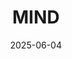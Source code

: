 ---  
layout: startup_page  
title: "MIND"  
id: "mind.io"  
permalink: "/mindmind.io06042025/"  
website: "https://mind.io/"  
funding_round: "Series A"  
funding_amount: "$30M"  
investors: "Paladin Capital Group, Crosspoint Capital Partners, Okta Ventures, YL Ventures"  
about: "MIND is an AI-native data loss prevention (DLP) platform designed to help organizations safeguard sensitive data and manage insider risk. It automates data security posture and DLP, reducing false positives and enabling proactive remediation of data risks. Founded by cybersecurity veterans, MIND aims to redefine DLP for the AI era."  
markets: "Cybersecurity, Data Loss Prevention, AI"  
hq: "Seattle, Washington, United States"  
founded_year: "2023"  
linkedin: "https://www.linkedin.com/company/mindsecurity"  
twitter: "https://x.com/MIND_Securityio"  
instagram: ""  
facebook: "https://www.facebook.com/profile.php?id=61565129216936"  
crunchbase: "https://www.crunchbase.com/organization/mind-a95b"  
pitchbook: ""  

date_display: "04-Jun-2025"  
date: "2025-06-04"

# SEO Optimization  
meta_title: "MIND - Series A Funding ($30M)"  
meta_description: "MIND, MIND is an AI-native data loss prevention (DLP) platform designed to help organizations safeguard sensitive data and manage insider risk. It automates..."  
meta_keywords: "MIND, Cybersecurity, Data Loss Prevention, AI, Series A funding"  
canonical_url: "https://startup.projectstartups.com/mindmind.io06042025/"  
---